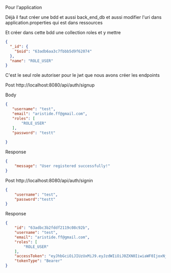 Pour l'application 

Déjà il faut créer une bdd et aussi
back_end_db et aussi modifier l'uri dans application.properties qui est dans ressources

Et créer dans cette bdd une collection roles et y mettre 
````json
{
  "_id": {
    "$oid": "63adb6aa3c7fbbb5d9f62074"
  },
  "name": "ROLE_USER"
}
````
C'est le seul role autoriser pour le jwt que nous avons créer 
les endpoints

Post http://localhost:8080/api/auth/signup

Body
 ````json
{
    "username": "test",
    "email": "aristide.ff@gmail.com",
    "roles": [
        "ROLE_USER"
    ],
    "password": "testt"
    
}
````
Response

```json
{
    "message": "User registered successfully!"
}
```

Post http://localhost:8080/api/auth/signin

````json
{
    "username": "test",
    "password":"testt"
}
````

Response

```json
{
    "id": "63adbc3b2fddf2119c08c92b",
    "username": "test",
    "email": "aristide.ff@gmail.com",
    "roles": [
        "ROLE_USER"
    ],
    "accessToken": "eyJhbGciOiJIUzUxMiJ9.eyJzdWIiOiJ0ZXN0IiwiaWF0IjoxNjcyMzMwMzQzLCJleHAiOjE2NzI0MTY3NDN9.QhEdkjsNa-Tb0Wqta2S2yrwwdnN_t_8ADMKvOKhPKdD2KWG-pvqYKggmiVuoeuPYdr7S7uzx6EtiHd_vgKQ_KA",
    "tokenType": "Bearer"
}
```



